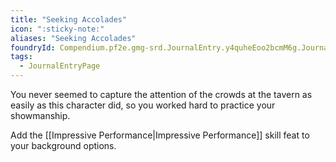 ```yaml
---
title: "Seeking Accolades"
icon: ":sticky-note:"
aliases: "Seeking Accolades"
foundryId: Compendium.pf2e.gmg-srd.JournalEntry.y4quheEoo2bcmM6g.JournalEntryPage.eKCs4ZoXmYKFHPdq
tags:
  - JournalEntryPage
---
```

You never seemed to capture the attention of the crowds at the tavern as easily as this character did, so you worked hard to practice your showmanship.

Add the [[Impressive Performance|Impressive Performance]] skill feat to your background options.
